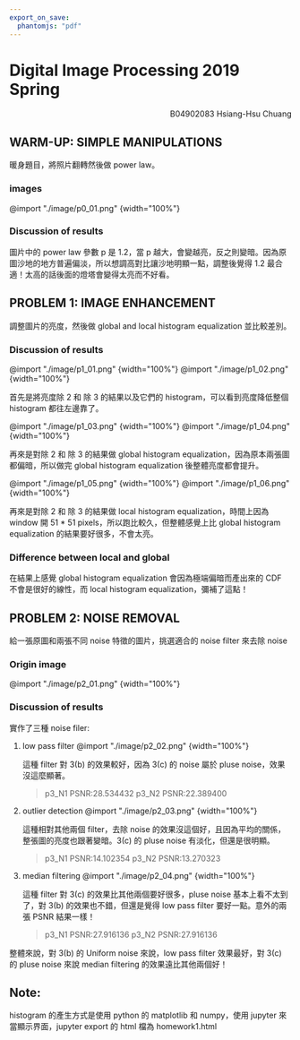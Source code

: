 ```yaml
---
export_on_save:
  phantomjs: "pdf"
---
```


# Digital Image Processing 2019 Spring
<p style="text-align:right;">B04902083 Hsiang-Hsu Chuang</p>

## WARM-UP: SIMPLE MANIPULATIONS
暖身題目，將照片翻轉然後做 power law。

### images
@import "./image/p0_01.png" {width="100%"}

### Discussion of results
圖片中的 power law 參數 p 是 1.2，當 p 越大，會變越亮，反之則變暗。因為原圖沙地的地方普遍偏淡，所以想調高對比讓沙地明顯一點，調整後覺得 1.2 最合適！太高的話後面的燈塔會變得太亮而不好看。

<!-- pagebreak -->
## PROBLEM 1: IMAGE ENHANCEMENT
調整圖片的亮度，然後做 global and local histogram equalization 並比較差別。

### Discussion of results

@import "./image/p1_01.png" {width="100%"}
@import "./image/p1_02.png" {width="100%"}

首先是將亮度除 2 和 除 3 的結果以及它們的 histogram，可以看到亮度降低整個 histogram 都往左邊靠了。

<!-- pagebreak -->
@import "./image/p1_03.png" {width="100%"}
@import "./image/p1_04.png" {width="100%"}

再來是對除 2 和 除 3 的結果做 global histogram equalization，因為原本兩張圖都偏暗，所以做完 global histogram equalization 後整體亮度都會提升。

<!-- pagebreak -->
@import "./image/p1_05.png" {width="100%"}
@import "./image/p1_06.png" {width="100%"}

再來是對除 2 和 除 3 的結果做 local histogram equalization，時間上因為 window 開 51 * 51 pixels，所以跑比較久，但整體感覺上比 global histogram equalization 的結果要好很多，不會太亮。

### Difference between local and global

在結果上感覺 global histogram equalization 會因為極端偏暗而產出來的 CDF 不會是很好的線性，而 local histogram equalization，彌補了這點！

<!-- pagebreak -->
## PROBLEM 2: NOISE REMOVAL

給一張原圖和兩張不同 noise 特徵的圖片，挑選適合的 noise filter 來去除 noise

### Origin image

@import "./image/p2_01.png" {width="100%"}

### Discussion of results

實作了三種 noise filer:
1. low pass filter
    @import "./image/p2_02.png" {width="100%"}
    
    這種 filter 對 3(b) 的效果較好，因為 3(c) 的 noise 屬於 pluse noise，效果沒這麼顯著。
    > p3_N1 PSNR:28.534432
    > p3_N2 PSNR:22.389400

<!-- pagebreak -->
2. outlier detection
    @import "./image/p2_03.png" {width="100%"}

    這種相對其他兩個 filter，去除 noise 的效果沒這個好，且因為平均的關係，整張圖的亮度也跟著變暗。3(c) 的 pluse noise 有淡化，但還是很明顯。

    > p3_N1 PSNR:14.102354
    > p3_N2 PSNR:13.270323

3. median filtering
    @import "./image/p2_04.png" {width="100%"}

    這種 filter 對 3(c) 的效果比其他兩個要好很多，pluse noise 基本上看不太到了，對 3(b) 的效果也不錯，但還是覺得 low pass filter 要好一點。意外的兩張 PSNR 結果一樣！

    > p3_N1 PSNR:27.916136
    > p3_N2 PSNR:27.916136

整體來說，對 3(b) 的 Uniform noise 來說，low pass filter 效果最好，對 3(c) 的 pluse noise 來說 median filtering 的效果遠比其他兩個好！

## Note:
histogram 的產生方式是使用 python 的 matplotlib 和 numpy，使用 jupyter 來當顯示界面，jupyter export 的 html 檔為 homework1.html
